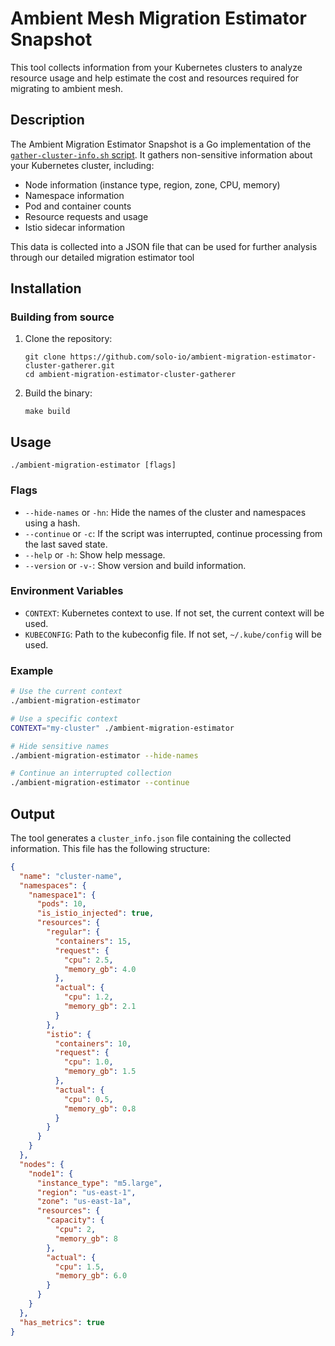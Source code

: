 # Ambient Mesh Migration Estimator Snapshot

This tool collects information from your Kubernetes clusters to analyze resource usage and help estimate the cost and resources required for migrating to ambient mesh.

## Description

The Ambient Migration Estimator Snapshot is a Go implementation of the [`gather-cluster-info.sh` script](https://github.com/solo-io/scripts-public/blob/4c728ffca1babab525687063f99ac3e24fda3fa1/ambient-mesh/migration/v1/gather-cluster-info.sh). It gathers non-sensitive information about your Kubernetes cluster, including:

- Node information (instance type, region, zone, CPU, memory)
- Namespace information
- Pod and container counts
- Resource requests and usage
- Istio sidecar information

This data is collected into a JSON file that can be used for further analysis through our detailed migration estimator tool

## Installation

### Building from source

1. Clone the repository:
   ```
   git clone https://github.com/solo-io/ambient-migration-estimator-cluster-gatherer.git
   cd ambient-migration-estimator-cluster-gatherer
   ```

2. Build the binary:
   ```
   make build
   ```

## Usage

```
./ambient-migration-estimator [flags]
```

### Flags

- `--hide-names` or `-hn`: Hide the names of the cluster and namespaces using a hash.
- `--continue` or `-c`: If the script was interrupted, continue processing from the last saved state.
- `--help` or `-h`: Show help message.
- `--version` or `-v-`: Show version and build information.

### Environment Variables

- `CONTEXT`: Kubernetes context to use. If not set, the current context will be used.
- `KUBECONFIG`: Path to the kubeconfig file. If not set, `~/.kube/config` will be used.

### Example

```bash
# Use the current context
./ambient-migration-estimator

# Use a specific context
CONTEXT="my-cluster" ./ambient-migration-estimator

# Hide sensitive names
./ambient-migration-estimator --hide-names

# Continue an interrupted collection
./ambient-migration-estimator --continue
```

## Output

The tool generates a `cluster_info.json` file containing the collected information. This file has the following structure:

```json
{
  "name": "cluster-name",
  "namespaces": {
    "namespace1": {
      "pods": 10,
      "is_istio_injected": true,
      "resources": {
        "regular": {
          "containers": 15,
          "request": {
            "cpu": 2.5,
            "memory_gb": 4.0
          },
          "actual": {
            "cpu": 1.2,
            "memory_gb": 2.1
          }
        },
        "istio": {
          "containers": 10,
          "request": {
            "cpu": 1.0,
            "memory_gb": 1.5
          },
          "actual": {
            "cpu": 0.5,
            "memory_gb": 0.8
          }
        }
      }
    }
  },
  "nodes": {
    "node1": {
      "instance_type": "m5.large",
      "region": "us-east-1",
      "zone": "us-east-1a",
      "resources": {
        "capacity": {
          "cpu": 2,
          "memory_gb": 8
        },
        "actual": {
          "cpu": 1.5,
          "memory_gb": 6.0
        }
      }
    }
  },
  "has_metrics": true
}
```